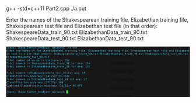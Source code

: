 g++ -std=c++11 Part2.cpp
./a.out

Enter the names of the Shakespearean training file, Elizabethan training file, Shakespearean test file and Elizabethan test file (in that order): ShakespeareData_train_90.txt ElizabethanData_train_90.txt ShakespeareData_test_90.txt ElizabethanData_test_90.txt

![output](https://github.com/xerox777/Sonnet_Trainer_Analyzer/blob/master/output_ex.png)
